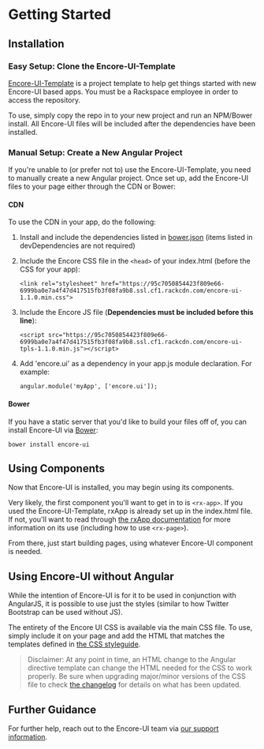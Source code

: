 # Getting Started

## Installation

### Easy Setup: Clone the Encore-UI-Template

[Encore-UI-Template](https://github.com/rackerlabs/encore-ui-template) is a project template to help get things started with new Encore-UI based apps. You must be a Rackspace employee in order to access the repository.

To use, simply copy the repo in to your new project and run an NPM/Bower install. All Encore-UI files will be included after the dependencies have been installed.

### Manual Setup: Create a New Angular Project

If you're unable to (or prefer not to) use the Encore-UI-Template, you need to manually create a new Angular project. Once set up, add the Encore-UI files to your page either through the CDN or Bower:

#### CDN

To use the CDN in your app, do the following:

1. Install and include the dependencies listed in [bower.json](./bower.json) (items listed in devDependencies are not required)

2. Include the Encore CSS file in the `<head>` of your index.html (before the CSS for your app):

    ```
    <link rel="stylesheet" href="https://95c7050854423f809e66-6999ba0e7a4f47d417515fb3f08fa9b8.ssl.cf1.rackcdn.com/encore-ui-1.1.0.min.css">
    ```

3. Include the Encore JS file (**Dependencies must be included before this line**):

    ```
    <script src="https://95c7050854423f809e66-6999ba0e7a4f47d417515fb3f08fa9b8.ssl.cf1.rackcdn.com/encore-ui-tpls-1.1.0.min.js"></script>
    ```

4. Add 'encore.ui' as a dependency in your app.js module declaration. For example:

    ```
    angular.module('myApp', ['encore.ui']);
    ```

#### Bower

If you have a static server that you'd like to build your files off of, you can install Encore-UI via [Bower](http://bower.io):

```
bower install encore-ui
```

## Using Components

Now that Encore-UI is installed, you may begin using its components.

Very likely, the first component you'll want to get in to is `<rx-app>`. If you used the Encore-UI-Template, rxApp is already set up in the index.html file. If not, you'll want to read through [the rxApp documentation](http://rackerlabs.github.io/encore-ui/#/component/rxApp) for more information on its use (including how to use `<rx-page>`).

From there, just start building pages, using whatever Encore-UI component is needed.

## Using Encore-UI without Angular

While the intention of Encore-UI is for it to be used in conjunction with AngularJS, it is possible to use just the styles (similar to how Twitter Bootstrap can be used without JS).

The entirety of the Encore UI CSS is available via the main CSS file. To use, simply include it on your page and add the HTML that matches the templates defined in [the CSS styleguide](http://rackerlabs.github.io/encore-ui/styleguide/index.html).

> Disclaimer: At any point in time, an HTML change to the Angular directive template can change the HTML needed for the CSS to work properly. Be sure when upgrading major/minor versions of the CSS file to check [the changelog](../CHANGELOG.md) for details on what has been updated.

## Further Guidance

For further help, reach out to the Encore-UI team via [our support information](https://github.com/rackerlabs/encore-ui#support).